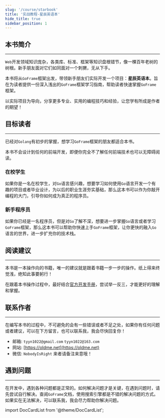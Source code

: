 ```yaml
---
slug: '/course/starbook'
title: '实战教程-星辰英语本'
hide_title: true
sidebar_position: 1
---
```


## 本书简介
---
`Web`开发领域知识庞杂，各类库、标准、框架等知识盘根错节，像一棵百年老树的树根。新手朋友面对它们如同面对一个刺猬，无从下手。

本书将从`GoFrame`框架出发，带领新手朋友们实际开发一个项目：**星辰英语本**。旨在为读者提供一份深入浅出的`GoFrame`框架学习指南，帮助读者快速掌握`GoFrame`框架。

以实际项目为导向，分享更多专业、实用的编程技巧和经验，让您学有所成是作者的期望！

## 目标读者
---
已经对`Golang`有初步的掌握，想学习`GoFrame`框架的朋友都适合本书。

本书不会设计到任何的前端开发，即便你完全不了解任何前端技术也可以无障碍阅读。

### 在校学生
如果你是一名在校学生，对`Go`语言感兴趣，想要学习如何使用`Go`语言开发一个有趣的项目或者毕业设计，为以后的职业生涯夯实基础，那么这本书可以作为你敲开编程的大门，引导你如何成为真正的程序员。

### 新手程序员
如果你已经是一名程序员，但是对`Go`了解不深，想要进一步掌握`Go`语言或者学习`GoFrame`框架，那么这本书可以帮助你快速上手`GoFrame`框架，让你更快的融入`Go`语言的世界，进一步扩充你的技术栈。

## 阅读建议
---
本书是一本操作向的书籍，唯一的建议就是跟着书籍一步一步的操作。纸上得来终觉浅，绝知此事要躬行！

在跟着本书操作过程中，最好结合[官方开发手册](https://goframe.org/docs/design)，尝试举一反三，才能更好的理解和掌握。

## 联系作者
---
在编写本书的过程中，不可避免的会有一些错误或者不足之处，如果你有任何问题或者建议，可以在下方留言，也可以联系我，我会尽快回复你！
- 邮箱: `tyyn1022@gmail.com` `tyyn1022@163.com`
- 网站: [https://oldme.net](https://oldme.net)
- 微信: `NobodyIsRight` 来者请备注来意哦！

## 遇到问题
---
在开发中，遇到各种问题都是正常的。如何解决问题才是关键，在遇到问题时，请先尝试自行解决。查阅`GoFrame`文档，使用搜索引擎都是不错的解决问题的方式。如果实在无法解决，可以联系我，我会尽力帮助你解决问题。


import DocCardList from '@theme/DocCardList';


